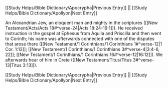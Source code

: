 [[Study Helps/Bible Dictionary/Apocrypha|Previous Entry]]  ||  [[Study Helps/Bible Dictionary/Apollyon|Next Entry]]

 An Alexandrian Jew, an eloquent man and mighty in the scriptures ([[New Testament/Acts/Acts 18#^verse-24|Acts 18:24-19:1]]). He received instruction in the gospel at Ephesus from Aquila and Priscilla and then went to Corinth; his name was afterwards connected with one of the disputes that arose there ([[New Testament/1 Corinthians/1 Corinthians 1#^verse-12|1 Cor. 1:12]]; [[New Testament/1 Corinthians/1 Corinthians 3#^verse-4|3:4-6, 22]]; [[New Testament/1 Corinthians/1 Corinthians 16#^verse-12|16:12]]). We afterwards hear of him in Crete ([[New Testament/Titus/Titus 3#^verse-13|Titus 3:13]]).

[[Study Helps/Bible Dictionary/Apocrypha|Previous Entry]]  ||  [[Study Helps/Bible Dictionary/Apollyon|Next Entry]]